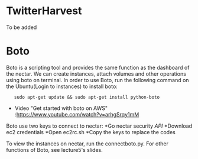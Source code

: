 # TwitterHarvest

To be added

# Boto
Boto is a scripting tool and provides the same function as the dashboard of the nectar.
We can create instances, attach volumes and other operations using boto on terminal.
In order to use Boto, run the following command on the Ubuntu(Login to instances) to install boto:

       sudo apt-get update && sudo apt-get install python-boto

* Video "Get started with boto on AWS" :https://www.youtube.com/watch?v=arhgSrqy1mM

Boto use two keys to connect to nectar:
*Go nectar security
*API*
*Download ec2 credentials 
*Open ec2rc.sh 
*Copy the keys to replace the codes

To view the instances on nectar, run the connectboto.py.
For other functions of Boto, see lecture5's slides.
